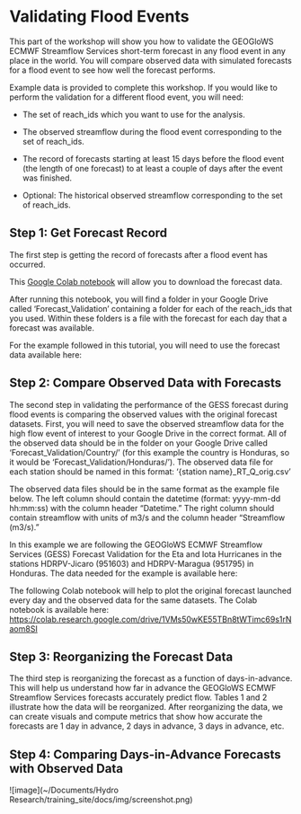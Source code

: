 # Validating Flood Events 

This part of the workshop will show you how to validate the 
GEOGloWS ECMWF Streamflow Services short-term forecast in any 
flood event in any place in the world. You will compare observed 
data with simulated forecasts for a flood event to see how well 
the forecast performs.

Example data is provided to complete this workshop. If you would like to perform 
the validation for a different flood event, you will need:

* The set of reach_ids which you want to use for the analysis.

* The observed streamflow during the flood event corresponding to the set of reach_ids.

* The record of forecasts starting at least 15 days before the flood event 
(the length of one forecast) to at least a couple of days after the event was finished.

* Optional: The historical observed streamflow corresponding to the set of reach_ids.

## Step 1: Get Forecast Record
The first step is getting the record of forecasts after a flood event has occurred.

This [Google Colab notebook][4] will allow you to download the forecast data.

[4]: https://colab.research.google.com/drive/1y2eVRJpfcdISB25U0lCBZ7z6up14wswg

After running this notebook, you will find a folder in your Google Drive called ‘Forecast_Validation’ 
containing a folder for each of the reach_ids that you used. Within these folders is a file with the forecast 
for each day that a forecast was available.

For the example followed in this tutorial, you will need to use the forecast data available here:
<!--these links do not work:)-->

## Step 2: Compare Observed Data with Forecasts

The second step in validating the performance of the GESS forecast during flood events is comparing the observed values with the original forecast datasets. First, you will need to save the observed streamflow data for the high flow event of interest to your Google Drive in the correct format. All of the observed data should be in the folder on your Google Drive called ‘Forecast_Validation/Country/’ (for this example the country is Honduras, so it would be ‘Forecast_Validation/Honduras/’). The observed data file for each station should be named in this format: ‘{station name}_RT_Q_orig.csv’

The observed data files should be in the same format as the example file below. The left column should contain the datetime (format: yyyy-mm-dd hh:mm:ss) with the column header “Datetime.” The right column should contain streamflow with units of m3/s and the column header “Streamflow (m3/s).”

In this example we are following the GEOGloWS ECMWF Streamflow Services (GESS) Forecast Validation for the Eta and Iota Hurricanes in the stations HDRPV-Jicaro (951603) and HDRPV-Maragua (951795) in Honduras. The data needed for the example is available here:

The following Colab notebook will help to plot the original forecast launched every day and the observed data for the same datasets. The Colab notebook is available here: https://colab.research.google.com/drive/1VMs50wKE55TBn8tWTimc69s1rNaom8SI
## Step 3: Reorganizing the Forecast Data

The third step is reorganizing the forecast as a function of days-in-advance. This will help us understand how far in advance the GEOGloWS ECMWF Streamflow Services forecasts accurately predict flow. Tables 1 and 2 illustrate how the data will be reorganized. After reorganizing the data, we can create visuals and compute metrics that show how accurate the forecasts are 1 day in advance, 2 days in advance, 3 days in advance, etc.

## Step 4: Comparing Days-in-Advance Forecasts with Observed Data

![image](~/Documents/Hydro Research/training_site/docs/img/screenshot.png)

<!--most of this information is taken from https://training.geoglows.org/en/latest/content/streamflow-model/forecast-skill-evaluation.html#-->